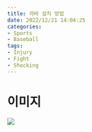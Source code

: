 ```yaml
---
title: 자바 설치 방법
date: 2022/12/21 14:04:25
categories:
- Sports
- Baseball
tags:
- Injury
- Fight
- Shocking
---
```


# 이미지
![](/images/달.jpg)